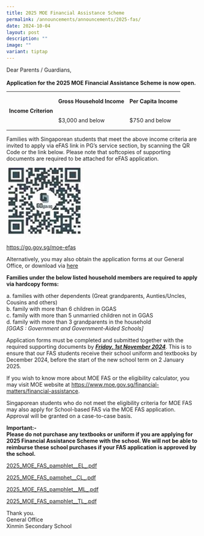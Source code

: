 ```yaml
---
title: 2025 MOE Financial Assistance Scheme
permalink: /announcements/announcements/2025-fas/
date: 2024-10-04
layout: post
description: ""
image: ""
variant: tiptap
---
```

<p>Dear Parents / Guardians,
<br>
<br><strong>Application for the 2025 MOE Financial Assistance Scheme is now open.</strong>
</p>
<table style="minWidth: 75px">
<colgroup>
<col>
<col>
<col>
</colgroup>
<tbody>
<tr>
<td rowspan="2" colspan="1">
<p><strong>Income Criterion</strong>
</p>
</td>
<td rowspan="1" colspan="1">
<p><strong>Gross Household Income</strong>
</p>
</td>
<td rowspan="1" colspan="1">
<p><strong>Per Capita Income</strong>
</p>
</td>
</tr>
<tr>
<td rowspan="1" colspan="1">
<p>$3,000 and below</p>
</td>
<td rowspan="1" colspan="1">
<p>$750 and below</p>
</td>
</tr>
</tbody>
</table>
<p>Families with Singaporean students that meet the above income criteria
are invited to apply via eFAS link in PG’s service section, by scanning
the QR Code or the link below<em>. </em>Please note that softcopies of
supporting documents are required to be attached for eFAS application.</p>
<div class="isomer-image-wrapper">
<img style="width:40%;" height="auto" width="100%" alt="2023 Financial Assistance Scheme (With Revised Income Criteria)" src="/images/Picture1.jpeg">
</div>
<p><a href="https://go.gov.sg/moe-efas" rel="noopener noreferrer nofollow" target="_blank">https://go.gov.sg/moe-efas</a>
</p>
<p>Alternatively, you may also obtain the application forms at our General
Office, or download via <a href="/files/MOE FAS/2025/2025_MOE_FAS_Application_Form.pdf" rel="noopener nofollow" target="_blank">here</a>
</p>
<p><strong>Families under the below listed household members are required to apply via hardcopy forms:</strong>
</p>
<p>a. families with other dependents (Great grandparents, Aunties/Uncles,
Cousins and others)
<br>b. family with more than 6 children in GGAS
<br>c. family with more than 5 unmarried children not in GGAS
<br>d. family with more than 3 grandparents in the household
<br><em>[GGAS : Government and Government-Aided Schools]</em>
</p>
<p>Application forms must be completed and submitted together with the required
supporting documents by <strong><em><u>Friday, 1st November 2024</u></em></strong>.
This is to ensure that our FAS students receive their school uniform and
textbooks by December 2024, before the start of the new school term on
2 January 2025.&nbsp;</p>
<p>If you wish to know more about MOE FAS or the eligibility calculator,
you may visit MOE website at <a href="https://www.moe.gov.sg/financial-matters/financial-assistance" rel="noopener nofollow" target="_blank">https://www.moe.gov.sg/financial-matters/financial-assistance</a>.</p>
<p>Singaporean students who do not meet the eligibility criteria for MOE
FAS may also apply for School-based FAS via the MOE FAS application. Approval
will be granted on a case-to-case basis.</p>
<p><strong>Important:-<br>Please do not purchase any textbooks or uniform if you are applying for 2025 Financial Assistance Scheme with the school. We will not be able to reimburse these school purchases if your FAS application is approved by the school.</strong>
</p>
<p><a href="/files/MOE FAS/2025/2025_MOE_FAS_pamphlet__EL_.pdf" rel="noopener nofollow" target="_blank">2025_MOE_FAS_pamphlet__EL_.pdf</a>
</p>
<p><a href="/files/MOE FAS/2025/2025_MOE_FAS_pamphet__CL_.pdf" rel="noopener nofollow" target="_blank">2025_MOE_FAS_pamphet__CL_.pdf</a>
</p>
<p><a href="/files/MOE FAS/2025/2025_MOE_FAS_pamphlet__ML_.pdf" rel="noopener nofollow" target="_blank">2025_MOE_FAS_pamphlet__ML_.pdf</a>
</p>
<p><a href="/files/MOE FAS/2025/2025_MOE_FAS_pamphlet__TL_.pdf" rel="noopener nofollow" target="_blank">2025_MOE_FAS_pamphlet__TL_.pdf</a>
</p>
<p>Thank you.
<br>General Office
<br>Xinmin Secondary School</p>